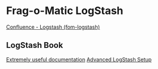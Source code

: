 Frag-o-Matic LogStash
=====================
[Confluence - Logstash (fom-logstash)](http://confluence.fom.be/pages/viewpage.action?pageId=26511133)

LogStash Book
-------------
[Extremely useful documentation](http://www.logstashbook.com/TheLogstashBook_sample.pdf)
[Advanced LogStash Setup](http://www.networkassassin.com/elk-for-network-operations)